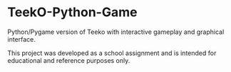# TeekO-Python-Game
Python/Pygame version of Teeko with interactive gameplay and graphical interface.

This project was developed as a school assignment and is intended for educational and reference purposes only.
